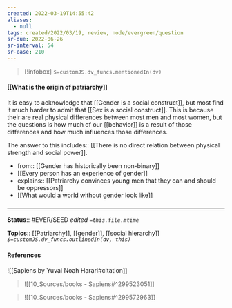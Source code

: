```yaml
---
created: 2022-03-19T14:55:42 
aliases:
  - null
tags: created/2022/03/19, review, node/evergreen/question
sr-due: 2022-06-26
sr-interval: 54
sr-ease: 210
---
```

> [!infobox]
`$=customJS.dv_funcs.mentionedIn(dv)`

#### [[What is the origin of patriarchy]] 

It is easy to acknowledge that [[Gender is a social construct]], but most find it much harder to admit that [[Sex is a social construct]].
This is because their are real physical differences between most men and most women, but the questions is how much of our [[behavior]] is a result of those differences and how much influences those differences.

The answer to this
includes:: [[There is no direct relation between physical strength and social power]].

- from:: [[Gender has historically been non-binary]]
- [[Every person has an experience of gender]]
- explains:: [[Patriarchy convinces young men that they can and should be oppressors]]
- [[What would a world without gender look like]]

### <hr class="footnote"/>

**Status**:: #EVER/SEED 
*edited `=this.file.mtime`*

**Topics**:: [[Patriarchy]], [[gender]], [[social hierarchy]]
*`$=customJS.dv_funcs.outlinedIn(dv, this)`*

#### References

![[Sapiens by Yuval Noah Harari#citation]]

> ![[10_Sources/books - Sapiens#^299523051]]

> ![[10_Sources/books - Sapiens#^299572963]]
